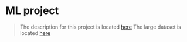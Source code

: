 # ML project
>The description for this project is located [here](https://www.kaggle.com/datasnaek/mbti-type)
The large dataset is located [here](https://zenodo.org/record/1323873#.YAjbOdaxWV5)